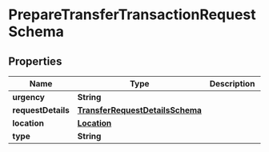 

# PrepareTransferTransactionRequestSchema


## Properties

Name | Type | Description | Notes
------------ | ------------- | ------------- | -------------
**urgency** | **String** |  |  [optional]
**requestDetails** | [**TransferRequestDetailsSchema**](TransferRequestDetailsSchema.md) |  |  [optional]
**location** | [**Location**](Location.md) |  |  [optional]
**type** | **String** |  |  [optional]



